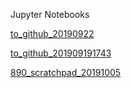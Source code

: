 Jupyter Notebooks

[to_github_20190922](https://nbviewer.jupyter.org/github/letdata/provisional/blob/master/to_github_20190922.ipynb)

[to_github_201909191743](http://nbviewer.jupyter.org/github/letdata/provisional/blob/master/to_github_201909191743.ipynb)

[890_scratchpad_20191005](http://nbviewer.jupyter.org/github/letdata/provisional/blob/master/890_scratchpad_20191005.ipynb)
